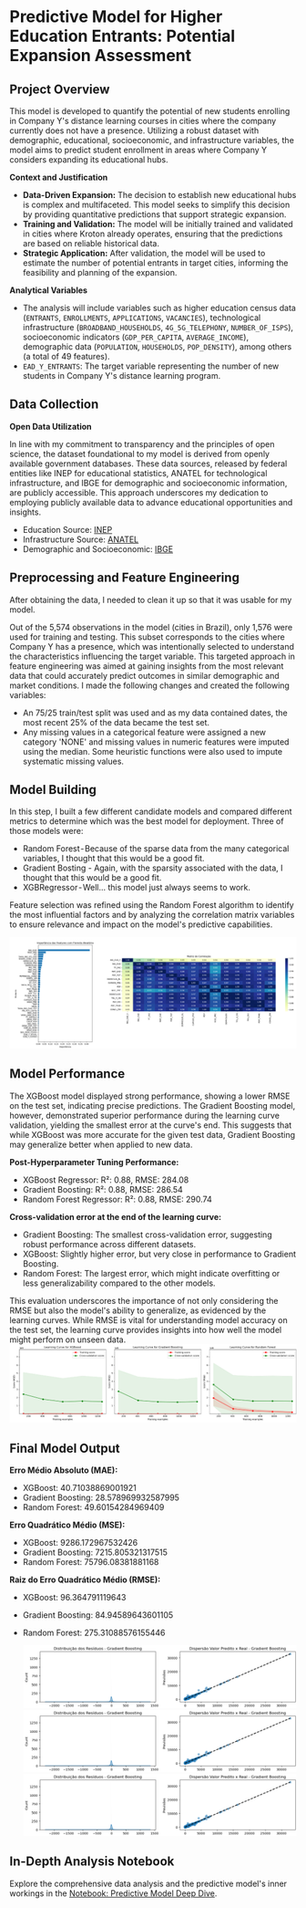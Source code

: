 # Predictive Model for Higher Education Entrants: Potential Expansion Assessment
## Project Overview
This model is developed to quantify the potential of new students enrolling in Company Y's distance learning courses in cities where the company currently does not have a presence. Utilizing a robust dataset with demographic, educational, socioeconomic, and infrastructure variables, the model aims to predict student enrollment in areas where Company Y considers expanding its educational hubs.

**Context and Justification**
* **Data-Driven Expansion:** The decision to establish new educational hubs is complex and multifaceted. This model seeks to simplify this decision by providing quantitative predictions that support strategic expansion.
* **Training and Validation:** The model will be initially trained and validated in cities where Kroton already operates, ensuring that the predictions are based on reliable historical data.
* **Strategic Application:** After validation, the model will be used to estimate the number of potential entrants in target cities, informing the feasibility and planning of the expansion.
  
**Analytical Variables**
* The analysis will include variables such as higher education census data (`ENTRANTS`, `ENROLLMENTS`, `APPLICATIONS`, `VACANCIES`), technological infrastructure (`BROADBAND_HOUSEHOLDS`, `4G_5G_TELEPHONY`, `NUMBER_OF_ISPS`), socioeconomic indicators (`GDP_PER_CAPITA`, `AVERAGE_INCOME`), demographic data (`POPULATION`, `HOUSEHOLDS`, `POP_DENSITY`), among others (a total of 49 features).
* `EAD_Y_ENTRANTS`: The target variable representing the number of new students in Company Y's distance learning program.

## Data Collection
**Open Data Utilization**

In line with my commitment to transparency and the principles of open science, the dataset foundational to my model is derived from openly available government databases. These data sources, released by federal entities like INEP for educational statistics, ANATEL for technological infrastructure, and IBGE for demographic and socioeconomic information, are publicly accessible. This approach underscores my dedication to employing publicly available data to advance educational opportunities and insights.

* Education Source: [INEP](https://www.gov.br/inep/pt-br/acesso-a-informacao/dados-abertos/microdados/censo-da-educacao-superior)
* Infrastructure Source: [ANATEL](https://informacoes.anatel.gov.br/paineis/acessos)
* Demographic and Socioeconomic: [IBGE](https://www.ibge.gov.br/estatisticas/sociais/populacao/22827-censo-demografico-2022.html?edicao=37225&t=resultados)

## Preprocessing and Feature Engineering
After obtaining the data, I needed to clean it up so that it was usable for my model.

Out of the 5,574 observations in the model (cities in Brazil), only 1,576 were used for training and testing. This subset corresponds to the cities where Company Y has a presence, which was intentionally selected to understand the characteristics influencing the target variable. This targeted approach in feature engineering was aimed at gaining insights from the most relevant data that could accurately predict outcomes in similar demographic and market conditions.
I made the following changes and created the following variables:
* An 75/25 train/test split was used and as my data contained dates, the most recent 25% of the data became the test set.
* Any missing values in a categorical feature were assigned a new category 'NONE' and missing values in numeric features were imputed using the median. Some heuristic functions were also used to impute systematic missing values. 

## Model Building 
In this step, I built a few different candidate models and compared different metrics to determine which was the best model for deployment. Three of those models were:
* Random Forest - Because of the sparse data from the many categorical variables, I thought that this would be a good fit.
* Gradient Bosting - Again, with the sparsity associated with the data, I thought that this would be a good fit.
* XGBRegressor - Well... this model just always seems to work.

Feature selection was refined using the Random Forest algorithm to identify the most influential factors and by analyzing the correlation matrix variables to ensure relevance and impact on the model's predictive capabilities.

![Feature Importance and Correlation Matrix](images1/FEATURE_IMPORTANCE.png)

## Model Performance
The XGBoost model displayed strong performance, showing a lower RMSE on the test set, indicating precise predictions. The Gradient Boosting model, however, demonstrated superior performance during the learning curve validation, yielding the smallest error at the curve's end. This suggests that while XGBoost was more accurate for the given test data, Gradient Boosting may generalize better when applied to new data.

**Post-Hyperparameter Tuning Performance:**
* XGBoost Regressor: R²: 0.88, RMSE: 284.08
* Gradient Boosting: R²: 0.88, RMSE: 286.54
* Random Forest Regressor: R²: 0.88, RMSE: 290.74

**Cross-validation error at the end of the learning curve:**

* Gradient Boosting: The smallest cross-validation error, suggesting robust performance across different datasets.
* XGBoost: Slightly higher error, but very close in performance to Gradient Boosting.
* Random Forest: The largest error, which might indicate overfitting or less generalizability compared to the other models.

This evaluation underscores the importance of not only considering the RMSE but also the model's ability to generalize, as evidenced by the learning curves. While RMSE is vital for understanding model accuracy on the test set, the learning curve provides insights into how well the model might perform on unseen data.
![Learning Curve](images1/LEARNING_CURVE.png)

## Final Model Output

**Erro Médio Absoluto (MAE):**
* XGBoost: 40.71038869001921
* Gradient Boosting: 28.578969932587995
* Random Forest: 49.60154284969409

**Erro Quadrático Médio (MSE):**
* XGBoost: 9286.172967532426
* Gradient Boosting: 7215.805321317515
* Random Forest: 75796.08381881168

**Raiz do Erro Quadrático Médio (RMSE):**
* XGBoost: 96.364791119643
* Gradient Boosting: 84.94589643601105
* Random Forest: 275.31088576155446

  ![Gradient Bosting](images1/GB.png)
  ![XgBoost](images1/GB.png)
  ![Random Forest](images1/GB.png)

## In-Depth Analysis Notebook 

Explore the comprehensive data analysis and the predictive model's inner workings in the [Notebook: Predictive Model Deep Dive](Notebooks/predictive-model-notebook.ipynb).


